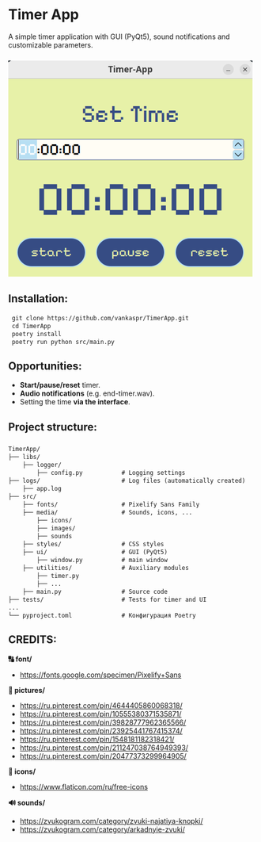# Timer App

A simple timer application with GUI (PyQt5), sound notifications and customizable parameters.
###

![Скриншот приложения](.github/assets/screenshot_app.png)

## Installation:

```
 git clone https://github.com/vankaspr/TimerApp.git
 cd TimerApp
 poetry install 
 poetry run python src/main.py
```

## Opportunities:
- **Start/pause/reset** timer.
- **Audio notifications** (e.g. end-timer.wav).
- Setting the time **via the interface**.

## Project structure:
###
```
TimerApp/
├── libs/
    ├── logger/
        ├── config.py           # Logging settings
├── logs/                       # Log files (automatically created)
    ├── app.log
├── src/
    ├── fonts/                  # Pixelify Sans Family
    ├── media/                  # Sounds, icons, ...
        ├── icons/
        ├── images/
        ├── sounds
    ├── styles/                 # CSS styles
    ├── ui/                     # GUI (PyQt5)
        ├── window.py           # main window
    ├── utilities/              # Auxiliary modules
        ├── timer.py            
        ├── ...
    ├── main.py                 # Source code    
├── tests/                      # Tests for timer and UI 
...    
└── pyproject.toml              # Конфигурация Poetry
```


## CREDITS:

**🔠 font/**
- https://fonts.google.com/specimen/Pixelify+Sans

**📸 pictures/**
- https://ru.pinterest.com/pin/4644405860068318/
- https://ru.pinterest.com/pin/10555380371535871/
- https://ru.pinterest.com/pin/39828777962365566/
- https://ru.pinterest.com/pin/23925441767415374/
- https://ru.pinterest.com/pin/1548181182318421/
- https://ru.pinterest.com/pin/211247038764949393/
- https://ru.pinterest.com/pin/20477373299964905/

**🫟 icons/**
- https://www.flaticon.com/ru/free-icons

**🔊 sounds/**
- https://zvukogram.com/category/zvuki-najatiya-knopki/
- https://zvukogram.com/category/arkadnyie-zvuki/